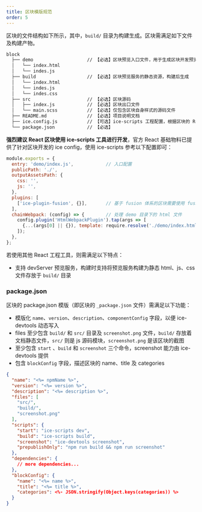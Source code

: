 ```yaml
---
title: 区块模版规范
order: 5
---
```


区块的文件结构如下所示，其中，`build/` 目录为构建生成。区块需满足如下文件及构建产物。

```bash
block
  ├── demo                    // 【必选】区块预览入口文件，用于生成区块开发预览
  │   └── index.html
  │   └── indes.js
  ├── build                   // 【必选】区块预览服务的静态资源，构建后生成
  │   └── index.html
  │   └── indes.js
  │   └── indes.css
  ├── src                     // 【必选】区块源码
  │   ├── index.js            // 【必选】区块出口文件
  │   └── main.scss           // 【必选】仅包含区块自身样式的源码文件
  ├── README.md               // 【必选】项目说明文档
  ├── ice.config.js           // 【可选】ice-scripts 工程配置，根据区块的 React 工程工具不同而有所区别
  └── package.json            // 【必选】
```

**强烈建议 React 区块使用 ice-scripts 工具进行开发**，官方 React 基础物料已提供了针对区块开发的 ice config，使用 ice-scripts 参考以下配置即可：

```javascript
module.exports = {
  entry: 'demo/index.js',            // 入口配置
  publicPath: './',
  outputAssetsPath: {
    css: '',
    js: '',
  },
  plugins: [
    ['ice-plugin-fusion', {}],       // 基于 fusion 体系的区块需要使用 fusion 插件
  ],
  chainWebpack: (config) => {        // 处理 demo 目录下的 html 文件
    config.plugin('HtmlWebpackPlugin').tap(args => [
      {...(args[0] || {}), template: require.resolve('./demo/index.html')},
    ]);
  },
};
```

若使用其他 React 工程工具，则需满足以下特点：

- 支持 devServer 预览服务，构建时支持将预览服务构建为静态 html、js、css 文件存放于 `build/` 目录

### package.json

区块的 package.json 模版（即区块的 `_package.json` 文件）需满足以下功能：

- 模版化 `name`、`version`、`description`、`componentConfig` 字段，以便 ice-devtools 动态写入
- files 至少包含 `build/` 和 `src/` 目录及 `screenshot.png` 文件，`build/` 存放着文档静态文件，`src/` 则是 js 源码模块，`screenshot.png` 是该区块的截图
- 至少包含 `start` 、`build` 和 `screenshot` 三个命令，screenshot 能力由 ice-devtools 提供
- 包含 `blockConfig` 字段，描述区块的 name、title 及 categories

```json
{
  "name": "<%= npmName %>",
  "version": "<%= version %>",
  "description": "<%= description %>",
  "files": [
    "src/",
    "build/",
    "screenshot.png"
  ],
  "scripts": {
    "start": "ice-scripts dev",
    "build": "ice-scripts build",
    "screenshot": "ice-devtools screenshot",
    "prepublishOnly": "npm run build && npm run screenshot"
  },
  "dependencies": {
    // more dependencies...
  },
  "blockConfig": {
    "name": "<%= name %>",
    "title": "<%= title %>",
    "categories": <%- JSON.stringify(Object.keys(categories)) %>
  }
}
```
